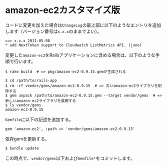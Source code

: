 amazon-ec2カスタマイズ版
====

コードに変更を加えた場合は`ChangeLog`の最上部に以下のようなエントリを追加します（バージョン番号は`x.x.x`のままでよい）。

    === x.x.x 2011-05-08
    * add NextToken support to Cloudwatch ListMetrics API. (juno)

変更した`amazon-ec2`をRailsアプリケーションに含める場合は、以下のような手順で行います。

    $ rake build  # => pkg/amazon-ec2-0.9.15.gemが生成される

    $ cd /path/to/rails-app
    $ rm -rf vendor/gems/amazon-ec2-0.9.15  # => 古いamazon-ec2ライブラリを削除する
    $ gem unpack /path/to/amazon-ec2-0.9.15.gem --target vendor/gems  # => 新しいamazon-ec2ライブラリを展開する
    $ ls vendor/gems
    amazon-ec2-0.9.15

`Gemfile`に以下の記述を追加する。

    gem 'amazon-ec2', :path => 'vendor/gems/amazon-ec2-0.9.15'

依存gemを更新する。

    $ bundle update

この時点で、`vendor/gems`以下および`Gemfile*`をコミットします。
